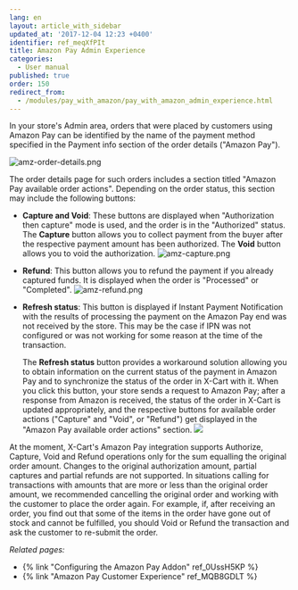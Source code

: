 ```yaml
---
lang: en
layout: article_with_sidebar
updated_at: '2017-12-04 12:23 +0400'
identifier: ref_meqXfPIt
title: Amazon Pay Admin Experience
categories:
  - User manual
published: true
order: 150
redirect_from:
  - /modules/pay_with_amazon/pay_with_amazon_admin_experience.html
---
```



In your store's Admin area, orders that were placed by customers using Amazon Pay can be identified by the name of the payment method specified in the Payment info section of the order details ("Amazon Pay").

![amz-order-details.png]({{site.baseurl}}/attachments/ref_meqXfPIt/amz-order-details.png)

The order details page for such orders includes a section titled "Amazon Pay available order actions". Depending on the order status, this section may include the following buttons:

*   **Capture and Void**: These buttons are displayed when "Authorization then capture" mode is used, and the order is in the "Authorized" status. 
    The **Capture** button allows you to collect payment from the buyer after the respective payment amount has been authorized. 
    The **Void** button allows you to void the authorization.
    ![amz-capture.png]({{site.baseurl}}/attachments/ref_meqXfPIt/amz-capture.png)

*   **Refund**: This button allows you to refund the payment if you already captured funds. It is displayed when the order is "Processed" or "Completed".
    ![amz-refund.png]({{site.baseurl}}/attachments/ref_meqXfPIt/amz-refund.png)


*   **Refresh status**: This button is displayed if Instant Payment Notification with the results of processing the payment on the Amazon Pay end was not received by the store. This may be the case if IPN was not configured or was not working for some reason at the time of the transaction. 

     The **Refresh status** button provides a workaround solution allowing you to obtain information on the current status of the payment in Amazon Pay and to synchronize the status of the order in X-Cart with it. When you click this button, your store sends a request to Amazon Pay; after a response from Amazon is received, the status of the order in X-Cart is updated appropriately, and the respective buttons for available order actions ("Capture" and "Void", or "Refund") get displayed in the "Amazon Pay available order actions" section.
    ![]({{site.baseurl}}/attachments/7504753/7602407.png)

At the moment, X-Cart's Amazon Pay integration supports Authorize, Capture, Void and Refund operations only for the sum equalling the original order amount. Changes to the original authorization amount, partial captures and partial refunds are not supported. In situations calling for transactions with amounts that are more or less than the original order amount, we recommended cancelling the original order and working with the customer to place the order again. For example, if, after receiving an order, you find out that some of the items in the order have gone out of stock and cannot be fulfilled, you should Void or Refund the transaction and ask the customer to re-submit the order. 

_Related pages:_

*   {% link "Configuring the Amazon Pay Addon" ref_0UssH5KP %}
*   {% link "Amazon Pay Customer Experience" ref_MQB8GDLT %}
